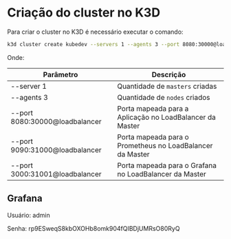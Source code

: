 # Criação do cluster no K3D

Para criar o cluster no K3D é necessário executar o comando:

```bash
k3d cluster create kubedev --servers 1 --agents 3 --port 8080:30000@loadbalancer --port 9090:31000@loadbalancer --port 3000:31001@loadbalancer
```

Onde:

| Parâmetro | Descrição |
|---|---|
|--server 1| Quantidade de `masters` criadas |
|--agents 3| Quantidade de `nodes` criados |
|--port 8080:30000@loadbalancer| Porta mapeada para a Aplicação no LoadBalancer da Master |
|--port 9090:31000@loadbalancer| Porta mapeada para o Prometheus no LoadBalancer da Master|
|--port 3000:31001@loadbalancer| Porta mapeada para o Grafana no LoadBalancer da Master |

## Grafana

Usuário: admin

Senha: rp9ESweqS8kbOXOHb8omk904fQIBDjUMRsO80RyQ
